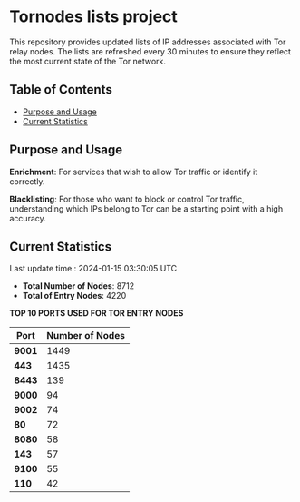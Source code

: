 # Tornodes lists project

This repository provides updated lists of IP addresses associated with Tor relay nodes. The lists are refreshed every 30 minutes to ensure they reflect the most current state of the Tor network.

## Table of Contents

- [Purpose and Usage](#purpose-and-usage)
- [Current Statistics](#current-statistics)


## Purpose and Usage

**Enrichment**: For services that wish to allow Tor traffic or identify it correctly.

**Blacklisting**: For those who want to block or control Tor traffic, understanding which IPs belong to Tor can be a starting point with a high accuracy.

## Current Statistics

Last update time : 2024-01-15 03:30:05 UTC

- **Total Number of Nodes**: 8712
- **Total of Entry Nodes**: 4220

**TOP 10 PORTS USED FOR TOR ENTRY NODES**

| **Port** | **Number of Nodes** |
|------|-----------------|
| **9001**   | 1449  |
| **443**   | 1435  |
| **8443**   | 139  |
| **9000**   | 94  |
| **9002**   | 74  |
| **80**   | 72  |
| **8080**   | 58  |
| **143**   | 57  |
| **9100**   | 55  |
| **110**   | 42  |

